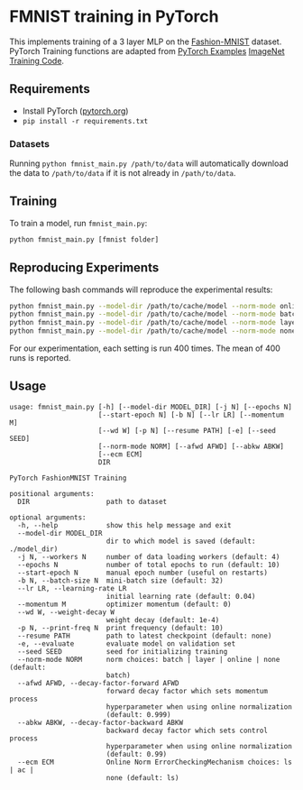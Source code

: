 # FMNIST training in PyTorch

This implements training of a 3 layer MLP on the 
[Fashion-MNIST](https://arxiv.org/abs/1708.07747) dataset. 
PyTorch Training functions are adapted from 
[PyTorch Examples](https://github.com/pytorch/examples) 
[ImageNet Training Code](https://github.com/pytorch/examples/tree/master/imagenet).

## Requirements

- Install PyTorch ([pytorch.org](http://pytorch.org))
- `pip install -r requirements.txt`

### Datasets

Running `python fmnist_main.py /path/to/data` will automatically download the 
data to `/path/to/data` if it is not already in `/path/to/data`.

## Training

To train a model, run `fmnist_main.py`:

```bash
python fmnist_main.py [fmnist folder]
```

## Reproducing Experiments

The following bash commands will reproduce the experimental results:
```bash
python fmnist_main.py --model-dir /path/to/cache/model --norm-mode online --afwd 0.999 --abkw 0.99
python fmnist_main.py --model-dir /path/to/cache/model --norm-mode batch
python fmnist_main.py --model-dir /path/to/cache/model --norm-mode layer
python fmnist_main.py --model-dir /path/to/cache/model --norm-mode none
```
For our experimentation, each setting is run 400 times. 
The mean of 400 runs is reported.


## Usage

```
usage: fmnist_main.py [-h] [--model-dir MODEL_DIR] [-j N] [--epochs N]
                      [--start-epoch N] [-b N] [--lr LR] [--momentum M]
                      [--wd W] [-p N] [--resume PATH] [-e] [--seed SEED]
                      [--norm-mode NORM] [--afwd AFWD] [--abkw ABKW]
                      [--ecm ECM]
                      DIR

PyTorch FashionMNIST Training

positional arguments:
  DIR                   path to dataset

optional arguments:
  -h, --help            show this help message and exit
  --model-dir MODEL_DIR
                        dir to which model is saved (default: ./model_dir)
  -j N, --workers N     number of data loading workers (default: 4)
  --epochs N            number of total epochs to run (default: 10)
  --start-epoch N       manual epoch number (useful on restarts)
  -b N, --batch-size N  mini-batch size (default: 32)
  --lr LR, --learning-rate LR
                        initial learning rate (default: 0.04)
  --momentum M          optimizer momentum (default: 0)
  --wd W, --weight-decay W
                        weight decay (default: 1e-4)
  -p N, --print-freq N  print frequency (default: 10)
  --resume PATH         path to latest checkpoint (default: none)
  -e, --evaluate        evaluate model on validation set
  --seed SEED           seed for initializing training
  --norm-mode NORM      norm choices: batch | layer | online | none (default:
                        batch)
  --afwd AFWD, --decay-factor-forward AFWD
                        forward decay factor which sets momentum process
                        hyperparameter when using online normalization
                        (default: 0.999)
  --abkw ABKW, --decay-factor-backward ABKW
                        backward decay factor which sets control process
                        hyperparameter when using online normalization
                        (default: 0.99)
  --ecm ECM             Online Norm ErrorCheckingMechanism choices: ls | ac |
                        none (default: ls)
```
